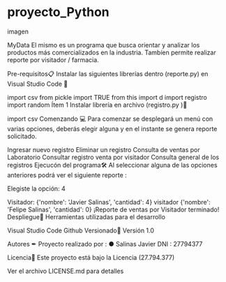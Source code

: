 # proyecto_Python
imagen

MyData
El mismo es un programa que busca orientar y analizar los productos más comercializados en la industria. Tambíen permite realizar reporte por visitador / farmacia.

Pre-requisitos📋
Instalar las siguientes librerías dentro (reporte.py) en Visual Studio Code 🔧

import csv
from pickle import TRUE
from this import d
import registro
import random
Ítem 1
Instalar librería en archivo (registro.py )🔧

import csv
Comenzando 💻
Para comenzar se desplegará un menú con varias opciones, deberás elegir alguna y en el instante se genera reporte solicitado.

Ingresar nuevo registro
Eliminar un registro
Consulta de ventas por Laboratorio
Consultar registro venta por visitador
Consulta general de los registros
Ejecucón del programa🛠️
Al seleccionar alguna de las opciones anteriores podrá ver el siguiente reporte :

Elegiste la opción: 4

Visitador: {'nombre': 'Javier Salinas', 'cantidad': 4}
visitador {'nombre': 'Felipe Salinas', 'cantidad': 0}
¡Reporte de ventas por Visitador terminado!
Despliegue🔎
Herramientas utilizadas para el desarrollo

Visual Studio Code
Github
Versionado📌
Versión 1.0

Autores ✒
Proyecto realizado por : ● Salinas Javier DNI : 27794377

Licencia📄
Este proyecto está bajo la Licencia (27.794.377)

Ver el archivo LICENSE.md para detalles
